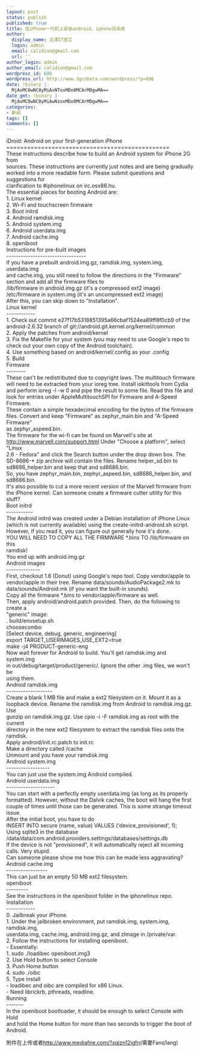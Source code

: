 ```yaml
---
layout: post
status: publish
published: true
title: 在iPhone一代机上安装android，iphone双系统
author:
  display_name: 北漂IT民工
  login: admin
  email: calidion@gmail.com
  url: ''
author_login: admin
author_email: calidion@gmail.com
wordpress_id: 686
wordpress_url: http://www.3gcnbeta.com/wordpress/?p=686
date: !binary |-
  MjAxMC0wNC0yMiAxNToxMDo0MCArMDgwMA==
date_gmt: !binary |-
  MjAxMC0wNC0yMiAwNzoxMDo0MCArMDgwMA==
categories:
- 新闻
tags: []
comments: []
---
```

<p>iDroid: Android on your first-generation iPhone<br />
===============================================<br />
These instructions describe how to build an Android system for iPhone 2G from<br />
sources. These instructions are currently just notes and are being gradually<br />
worked into a more readable form. Please submit questions and suggestions for<br />
clarification to #iphonelinux on irc.osx86.hu.<br />
The essential pieces for booting Android are:<br />
1. Linux kernel<br />
2. Wi-Fi and touchscreen firmware<br />
3. Boot initrd<br />
4. Android ramdisk.img<br />
5. Android system.img<br />
6. Android userdata.img<br />
7. Android cache.img<br />
8. openiboot<br />
Instructions for pre-built images<br />
---------------------------------<br />
If you have a prebuilt android.img.gz, ramdisk.img, system.img, userdata.img<br />
and cache.img, you still need to follow the directions in the "Firmware"<br />
section and add all the firmware files to<br />
/lib/firmware in android.img.gz (it's a compressed ext2 image)<br />
/etc/firmware in system.img (it's an uncompressed ext2 image)<br />
After this, you can skip down to "Installation".<br />
Linux kernel<br />
------------<br />
1. Check out commit e27f17b5318851395a66cbaf1524ea89ff8f0cb9 of the<br />
android-2.6.32 branch of git://android.git.kernel.org/kernel/common<br />
2. Apply the patches from android/kernel<br />
3. Fix the Makefile for your system (you may need to use Google's repo to<br />
check out your own copy of the Android toolchain).<br />
4. Use something based on android/kernel/.config as your .config<br />
5. Build<br />
Firmware<br />
--------<br />
These can't be redistributed due to copyright laws. The multitouch firmware<br />
will need to be extracted from your ioreg tree. Install iokittools from Cydia<br />
and perform ioreg -l -w 0 and pipe the result to some file. Read this file and<br />
look for entries under AppleMultitouchSPI for Firmware and A-Speed Firmware.<br />
These contain a simple hexadecimal encoding for the bytes of the firmware<br />
files. Convert and keep "Firmware" as zephyr_main.bin and "A-Speed Firmware"<br />
as zephyr_aspeed.bin.<br />
The firmware for the wi-fi can be found on Marvell's site at<br />
<a href="http://www.marvell.com/support.html" target="_blank">http://www.marvell.com/support.html</a> Under "Choose a platform", select "Linux<br />
2.6 - Fedora" and click the Search button under the drop down box. The<br />
SD-8686-* zip archive will contain the files. Rename helper_sd.bin to<br />
sd8686_helper.bin and keep that and sd8686.bin.<br />
So, you have zephyr_main.bin, zephyr_aspeed.bin, sd8686_helper.bin, and<br />
sd8686.bin.<br />
It's also possible to cut a more recent version of the Marvell firmware from<br />
the iPhone kernel. Can someone create a firmware cutter utility for this<br />
stuff?<br />
Boot initrd<br />
-----------<br />
The Android initrd was created under a Debian installation of iPhone Linux<br />
(which is not currently available) using the create-initrd-android.sh script.<br />
However, if you read it, you can figure out generally how it's done.<br />
YOU WILL NEED TO COPY ALL THE FIRMWARE *.bins TO /lib/firmware on this<br />
ramdisk!<br />
You end up with android.img.gz<br />
Android images<br />
--------------<br />
First, checkout 1.6 (Donut) using Google's repo tool. Copy vendor/apple to<br />
vendor/apple in their tree. Rename data/sounds/AudioPackage2.mk to<br />
data/sounds/Android.mk (if you want the built-in sounds).<br />
Copy all the firmware *.bins to vendor/apple/firmware as well.<br />
Then, apply android/android.patch provided. Then, do the following to create a<br />
"generic" image:<br />
. build/envsetup.sh<br />
choosecombo<br />
[Select device, debug, generic, engineering]<br />
export TARGET_USERIMAGES_USE_EXT2=true<br />
make -j4 PRODUCT-generic-eng<br />
Now wait forever for Android to build. You'll get ramdisk.img and system.img<br />
in out/debug/target/product/generic/. Ignore the other .img files, we won't be<br />
using them.<br />
Android ramdisk.img<br />
-------------------<br />
Create a blank 1 MB file and make a ext2 filesystem on it. Mount it as a<br />
loopback device. Rename the ramdisk.img from Android to ramdisk.img.gz. Use<br />
gunzip on ramdisk.img.gz. Use cpio -i -F ramdisk.img as root with the current<br />
directory in the new ext2 filesystem to extract the ramdisk files onto the<br />
ramdisk.<br />
Apply android/init.rc.patch to init.rc<br />
Make a directory called /cache<br />
Unmount and you have your ramdisk.img<br />
Android system.img<br />
------------------<br />
You can just use the system.img Android compiled.<br />
Android userdata.img<br />
--------------------<br />
You can start with a perfectly empty userdata.img (as long as its properly<br />
formatted). However, without the Dalvik caches, the boot will hang the first<br />
couple of times until those can be generated. This is some strange timeout<br />
issue.<br />
After the initial boot, you have to do<br />
INSERT INTO secure (name, value) VALUES ('device_provisioned', 1);<br />
Using sqlite3 in the database<br />
/data/data/com.android.providers.settings/databases/settings.db<br />
If the device is not "provisioned", it will automatically reject all incoming<br />
calls. Very stupid.<br />
Can someone please show me how this can be made less aggravating?<br />
Android cache.img<br />
-----------------<br />
This can just be an empty 50 MB ext2 filesystem.<br />
openiboot<br />
---------<br />
See the instructions in the openiboot folder in the iphonelinux repo.<br />
Installation<br />
------------<br />
0. Jailbreak your iPhone.<br />
1. Under the jailbroken environment, put ramdisk.img, system.img, ramdisk.img,<br />
userdata.img, cache.img, android.img.gz, and zImage in /private/var.<br />
2. Follow the instructions for installing openiboot.<br />
- Essentially:<br />
1. sudo ./loadibec openiboot.img3<br />
2. Use Hold button to select Console<br />
3. Push Home button<br />
4. sudo ./oibc<br />
5. Type install<br />
- loadibec and oibc are compiled for x86 Linux.<br />
- Need librickrb, pthreads, readline.<br />
Running<br />
-------<br />
In the openiboot bootloader, it should be enough to select Console with Hold<br />
and hold the Home button for more than two seconds to trigger the boot of<br />
Android.</p>
<p>附件在上传或者<a href="http://www.mediafire.com/?xqjzn12igfn" target="_blank">http://www.mediafire.com/?xqjzn12igfn</a>(需要Fanq1ang)</p>
